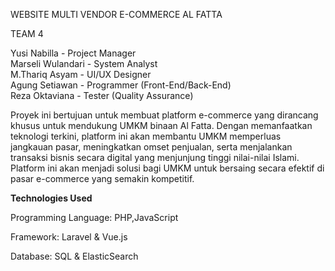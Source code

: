 WEBSITE MULTI VENDOR E-COMMERCE AL FATTA

TEAM 4 

Yusi Nabilla - Project Manager  
Marseli Wulandari - System Analyst  
M.Thariq Asyam - UI/UX Designer  
Agung Setiawan - Programmer (Front-End/Back-End)  
Reza Oktaviana - Tester (Quality Assurance)  


Proyek ini bertujuan untuk membuat platform e-commerce yang dirancang khusus untuk mendukung UMKM binaan Al Fatta. Dengan memanfaatkan teknologi terkini, platform ini akan membantu UMKM memperluas jangkauan pasar, meningkatkan omset penjualan, serta menjalankan transaksi bisnis secara digital yang menjunjung tinggi nilai-nilai Islami. Platform ini akan menjadi solusi bagi UMKM untuk bersaing secara efektif di pasar e-commerce yang semakin kompetitif.

**Technologies Used**

Programming Language: PHP,JavaScript

Framework: Laravel & Vue.js

Database: SQL & ElasticSearch


